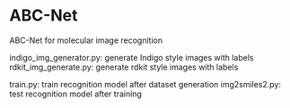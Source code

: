 # ABC-Net
ABC-Net for molecular image recognition


indigo_img_generator.py: generate Indigo style images with labels
rdkit_img_generate.py: generate rdkit style images with labels

train.py: train recognition model after dataset generation
img2smiles2.py: test recognition model after training
